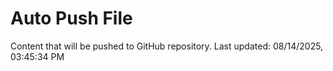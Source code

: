 # Auto Push File

Content that will be pushed to GitHub repository.
Last updated: 08/14/2025, 03:45:34 PM